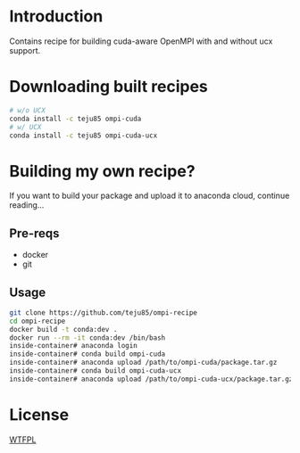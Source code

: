 # Introduction
Contains recipe for building cuda-aware OpenMPI with and without ucx support.

# Downloading built recipes
```bash
# w/o UCX
conda install -c teju85 ompi-cuda
# w/ UCX
conda install -c teju85 ompi-cuda-ucx
```

# Building my own recipe?
If you want to build your package and upload it to anaconda cloud, continue
reading...

## Pre-reqs
* docker
* git

## Usage
```bash
git clone https://github.com/teju85/ompi-recipe
cd ompi-recipe
docker build -t conda:dev .
docker run --rm -it conda:dev /bin/bash
inside-container# anaconda login
inside-container# conda build ompi-cuda
inside-container# anaconda upload /path/to/ompi-cuda/package.tar.gz
inside-container# conda build ompi-cuda-ucx
inside-container# anaconda upload /path/to/ompi-cuda-ucx/package.tar.gz
```

# License
[WTFPL](http://www.wtfpl.net/txt/copying/)

